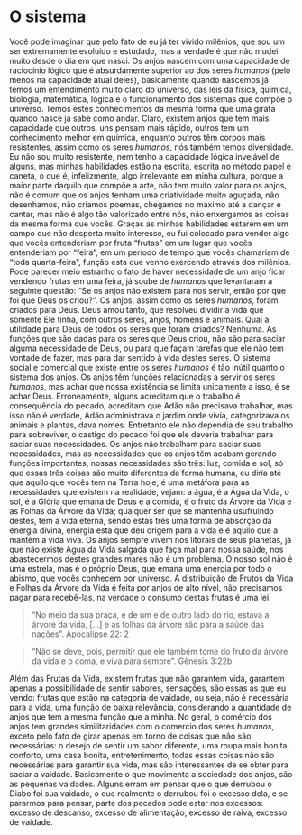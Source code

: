 # O sistema

Você pode imaginar que pelo fato de eu já ter vivido milênios, que sou um ser extremamente evoluído e estudado, mas a verdade é que não mudei muito desde o dia em que nasci. Os anjos nascem com uma capacidade de raciocínio lógico que é absurdamente superior ao dos seres *humanos* (pelo menos na capacidade atual deles), basicamente quando nascemos já temos um entendimento muito claro do universo, das leis da física, química, biologia, matemática, lógica e o funcionamento dos sistemas que compõe o universo. Temos estes conhecimentos da mesma forma que uma girafa quando nasce já sabe como andar. Claro, existem anjos que tem mais capacidade que outros, uns pensam mais rápido, outros tem um conhecimento melhor em química, enquanto outros têm corpos mais resistentes, assim como os seres *humanos*, nós também temos diversidade. Eu não sou muito resistente, nem tenho a capacidade lógica invejável de alguns, mas minhas habilidades estão na escrita, escrita no método papel e caneta, o que é, infelizmente, algo irrelevante em minha cultura, porque a maior parte daquilo que compõe a arte, não tem muito valor para os anjos, não é comum que os anjos tenham uma criatividade muito aguçada, não desenhamos, não criamos poemas, chegamos no máximo até a dançar e cantar, mas não é algo tão valorizado entre nós, não enxergamos as coisas da mesma forma que vocês. Graças as minhas habilidades estarem em um campo que não desperta muito interesse, eu fui colocado para vender algo que vocês entenderiam por fruta “frutas” em um lugar que vocês entenderiam por “feira”, em um período de tempo que vocês chamariam de “toda quarta-feira”, função esta que venho exercendo através dos milênios.
Pode parecer meio estranho o fato de haver necessidade de um anjo ficar vendendo frutas em uma feira, já soube de *humanos* que levantaram a seguinte questão: “Se os anjos não existem para nos servir, então por que foi que Deus os criou?”. Os anjos, assim como os seres *humanos*, foram criados para Deus. Deus amou tanto, que resolveu dividir a vida que somente Ele tinha, com outros seres, anjos, homens e animais. Qual a utilidade para Deus de todos os seres que foram criados? Nenhuma. As funções que são dadas para os seres que Deus criou, não são para saciar alguma necessidade de Deus, ou para que façam tarefas que ele não tem vontade de fazer, mas para dar sentido à vida destes seres. O sistema social e comercial que existe entre os seres *humanos* é tão inútil quanto o sistema dos anjos. Os anjos têm funções relacionadas a servir os seres *humanos*, mas achar que nossa existência se limita unicamente a isso, é se achar Deus.
Erroneamente, alguns acreditam que o trabalho é consequência do pecado, acreditam que Adão não precisava trabalhar, mas isso não é verdade, Adão administrava o jardim onde vivia, categorizava os animais e plantas, dava nomes. Entretanto ele não dependia de seu trabalho para sobreviver, o castigo do pecado foi que ele deveria trabalhar para saciar suas necessidades.
Os anjos não trabalham para saciar suas necessidades, mas as necessidades que os anjos têm acabam gerando funções importantes, nossas necessidades são três: luz, comida e sol, só que essas três coisas são muito diferentes da forma humana, eu diria até que aquilo que vocês tem na Terra hoje, é uma metáfora para as necessidades que existem na realidade, vejam: a água, é a Água da Vida, o sol, é a Glória que emana de Deus e a comida, é o fruto da Árvore da Vida e as Folhas da Árvore da Vida; qualquer ser que se mantenha usufruindo destes, tem a vida eterna, sendo estas três uma forma de absorção da energia divina, energia esta que deu origem para a vida e é aquilo que a mantém a vida viva.
Os anjos sempre vivem nos litorais de seus planetas, já que não existe Água da Vida salgada que faça mal para nossa saúde, nos abastecermos destes grandes mares não é um problema. O nosso sol não é uma estrela, mas é o próprio Deus, que emana uma energia por todo o abismo, que vocês conhecem por universo. A distribuição de Frutos da Vida e Folhas da Árvore da Vida é feita por anjos de alto nível, não precisamos pagar para recebê-las, na verdade o consumo destas frutas é uma lei.

> “No meio da sua praça, e de um e de outro lado do rio, estava a árvore da vida, [...] e as folhas da árvore são para a saúde das nações”.
> Apocalipse 22: 2

> “Não se deve, pois, permitir que ele também tome do fruto da árvore da vida e o coma, e viva para sempre”.
> Gênesis 3:22b

Além das Frutas da Vida, existem frutas que não garantem vida, garantem apenas a possibilidade de sentir sabores, sensações, são essas as que eu vendo: frutas que estão na categoria de vaidade, ou seja, não é necessária para a vida, uma função de baixa relevância, considerando a quantidade de anjos que tem a mesma função que a minha.
No geral, o comércio dos anjos tem grandes similitaridades com o comercio dos seres *humanos*, exceto pelo fato de girar apenas em torno de coisas que não são necessárias: o desejo de sentir um sabor diferente, uma roupa mais bonita, conforto, uma casa bonita, entretenimento, todas essas coisas não são necessárias para garantir sua vida, mas são interessantes de se obter para saciar a vaidade. Basicamente o que movimenta a sociedade dos anjos, são as pequenas vaidades.
Alguns erram em pensar que o que derrubou o Diabo foi sua vaidade, o que realmente o derrubou foi o excesso dela, e se pararmos para pensar, parte dos pecados pode estar nos excessos: excesso de descanso, excesso de alimentação, excesso de raiva, excesso de vaidade.
